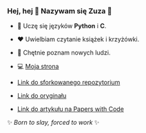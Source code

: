 ### Hej, hej 👋 Nazywam się Zuza 🤗

- 🌱 Uczę się języków **Python** i **C**.
- ❤ Uwielbiam czytanie książek i krzyżówki.
- 🤝 Chętnie poznam nowych ludzi.
- 💻 [Moja strona](https://hohela.github.io/)

- [Link do sforkowanego repozytorium](https://github.com/Hohela/JARVIS)
- [Link do oryginału](https://github.com/microsoft/JARVIS)
- [Link do artykułu na Papers with Code](https://paperswithcode.com/paper/hugginggpt-solving-ai-tasks-with-chatgpt-and)

✨ *Born to slay, forced to work* ✨

